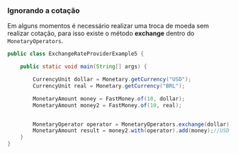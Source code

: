 ### Ignorando a cotação

Em alguns momentos é necessário realizar uma troca de moeda sem realizar cotação, para isso existe o método **exchange** dentro do ```MonetaryOperators```.

```java
public class ExchangeRateProviderExample5 {

    public static void main(String[] args) {

        CurrencyUnit dollar = Monetary.getCurrency("USD");
        CurrencyUnit real = Monetary.getCurrency("BRL");

        MonetaryAmount money = FastMoney.of(10, dollar);
        MonetaryAmount money2 = FastMoney.of(10, real);


        MonetaryOperator operator = MonetaryOperators.exchange(dollar);
        MonetaryAmount result = money2.with(operator).add(money);//USD 20.00000 ignoring currency
    }
}
```